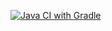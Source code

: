[![Java CI with Gradle](https://github.com/aliceintights/patterns_task1/actions/workflows/gradle.yml/badge.svg)](https://github.com/aliceintights/patterns_task1/actions/workflows/gradle.yml)
